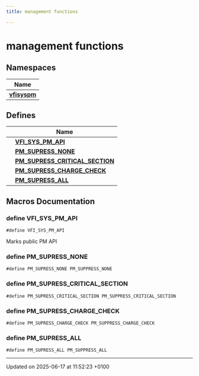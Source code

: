 ```yaml
---
title: management functions

---
```


# management functions



## Namespaces

| Name           |
| -------------- |
| **[vfisyspm](namespacevfisyspm.md)**  |

## Defines

|                | Name           |
| -------------- | -------------- |
|  | **[VFI_SYS_PM_API](group___power.md#define-vfi-sys-pm-api)**  |
|  | **[PM_SUPRESS_NONE](group___power.md#define-pm-supress-none)**  |
|  | **[PM_SUPRESS_CRITICAL_SECTION](group___power.md#define-pm-supress-critical-section)**  |
|  | **[PM_SUPRESS_CHARGE_CHECK](group___power.md#define-pm-supress-charge-check)**  |
|  | **[PM_SUPRESS_ALL](group___power.md#define-pm-supress-all)**  |




## Macros Documentation

### define VFI_SYS_PM_API

```
#define VFI_SYS_PM_API 
```


Marks public PM API 


### define PM_SUPRESS_NONE

```
#define PM_SUPRESS_NONE PM_SUPPRESS_NONE
```


### define PM_SUPRESS_CRITICAL_SECTION

```
#define PM_SUPRESS_CRITICAL_SECTION PM_SUPPRESS_CRITICAL_SECTION
```


### define PM_SUPRESS_CHARGE_CHECK

```
#define PM_SUPRESS_CHARGE_CHECK PM_SUPPRESS_CHARGE_CHECK
```


### define PM_SUPRESS_ALL

```
#define PM_SUPRESS_ALL PM_SUPPRESS_ALL
```




-------------------------------

Updated on 2025-06-17 at 11:52:23 +0100